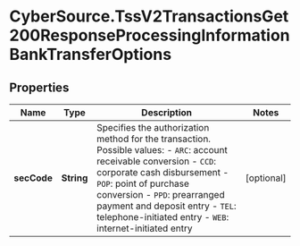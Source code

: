 # CyberSource.TssV2TransactionsGet200ResponseProcessingInformationBankTransferOptions

## Properties
Name | Type | Description | Notes
------------ | ------------- | ------------- | -------------
**secCode** | **String** | Specifies the authorization method for the transaction.  Possible values: - `ARC`: account receivable conversion - `CCD`: corporate cash disbursement - `POP`: point of purchase conversion - `PPD`: prearranged payment and deposit entry - `TEL`: telephone-initiated entry - `WEB`: internet-initiated entry  | [optional] 


